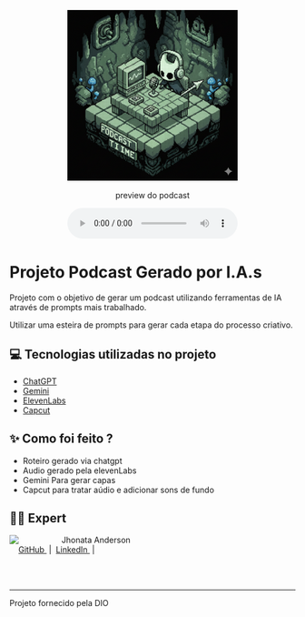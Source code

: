 <p align="center">
<img 
    src="./assets/Knight.png"
    width="300"
/>


<p align="center">
    preview do podcast
</p>

<div align="center">
    <audio src="./output/podcast_editado.mp3" controls title="Podcast editado"></audio>
</div>

# Projeto Podcast Gerado por I.A.s



Projeto com o objetivo de gerar um podcast utilizando ferramentas de IA através de prompts mais trabalhado.

Utilizar uma esteira de prompts para gerar cada etapa do processo criativo.

## 💻 Tecnologias utilizadas no projeto

- [ChatGPT](https://chat.openai.com/) 
- [Gemini](https://gemini.google.com/)
- [ElevenLabs](https://beta.elevenlabs.io/)
- [Capcut](https://www.capcut.com/pt-br/)

## ✨ Como foi feito ?

- Roteiro gerado via chatgpt
- Audio gerado pela elevenLabs
- Gemini Para gerar capas
- Capcut para tratar aúdio e adicionar sons de fundo


## 👨‍💻 Expert

<p>
    <img 
      align=left 
      margin=10 
      width=80 
      src="https://avatars.githubusercontent.com/u/168501597?v=4"
    />
    <p>&nbsp&nbsp&nbspJhonata Anderson<br>
    &nbsp&nbsp&nbsp
    <a 
        href="https://github.com/Jhonata-Anderson">
        GitHub
    </a>
    &nbsp;|&nbsp;
    <a 
        href="https://www.linkedin.com/in/jhonata-anderson/">
        LinkedIn
    </a>
    &nbsp;|&nbsp;

</p>
<br/><br/>
<p>

---

Projeto fornecido pela DIO
